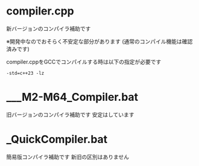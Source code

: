 # compiler.cpp
新バージョンのコンパイラ補助です

※開発中なのでおそらく不安定な部分があります (通常のコンパイル機能は確認済みです)

compiler.cppをGCCでコンパイルする時は以下の指定が必要です
```
-std=c++23 -lz
```

# ___M2-M64_Compiler.bat
旧バージョンのコンパイラ補助です 安定はしています

# _QuickCompiler.bat
簡易版コンパイラ補助です 新旧の区別はありません
